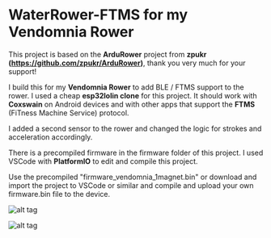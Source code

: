 # WaterRower-FTMS for my Vendomnia Rower

This project is based on the **ArduRower** project from **zpukr (https://github.com/zpukr/ArduRower)**, thank you very much for your support!

I build this for my **Vendomnia Rower** to add BLE / FTMS support to the rower. I used a cheap **esp32lolin clone** for this project.
It should work with **Coxswain** on Android devices and with other apps that support the **FTMS** (FiTness Machine Service) protocol.

I added a second sensor to the rower and changed the logic for strokes and acceleration accordingly.

There is a precompiled firmware in the firmware folder of this project. I used VSCode with **PlatformIO** to edit and compile this project.

Use the precompiled "firmware_vendomnia_1magnet.bin" or download and import the project to VSCode or similar and compile and upload your own firmware.bin file to the device.

![alt tag](https://github.com/damndemento/vendomniaBLE/blob/main/wemos-esp32_com_oled-pinout.webp)

![alt tag](https://github.com/damndemento/vendomniaBLE/blob/main/esp32lolin.jpg)

